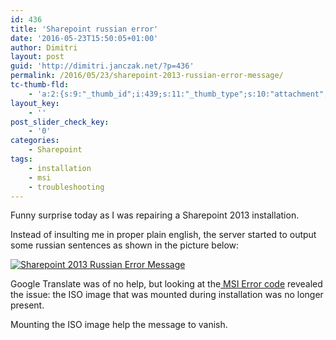 ```yaml
---
id: 436
title: 'Sharepoint russian error'
date: '2016-05-23T15:50:05+01:00'
author: Dimitri
layout: post
guid: 'http://dimitri.janczak.net/?p=436'
permalink: /2016/05/23/sharepoint-2013-russian-error-message/
tc-thumb-fld:
    - 'a:2:{s:9:"_thumb_id";i:439;s:11:"_thumb_type";s:10:"attachment";}'
layout_key:
    - ''
post_slider_check_key:
    - '0'
categories:
    - Sharepoint
tags:
    - installation
    - msi
    - troubleshooting
---
```


Funny surprise today as I was repairing a Sharepoint 2013 installation.

Instead of insulting me in proper plain english, the server started to output some russian sentences as shown in the picture below:

[![Sharepoint 2013 Russian Error Message](http://dimitri.janczak.net/wp-content/uploads/2016/05/Sharepoint-2013-Russian-Error-Message.png)](http://dimitri.janczak.net/wp-content/uploads/2016/05/Sharepoint-2013-Russian-Error-Message.png)

Google Translate was of no help, but looking at the[ MSI Error code](https://msdn.microsoft.com/en-us/library/windows/desktop/aa372835%28v=vs.85%29.aspx) revealed the issue: the ISO image that was mounted during installation was no longer present.

Mounting the ISO image help the message to vanish.